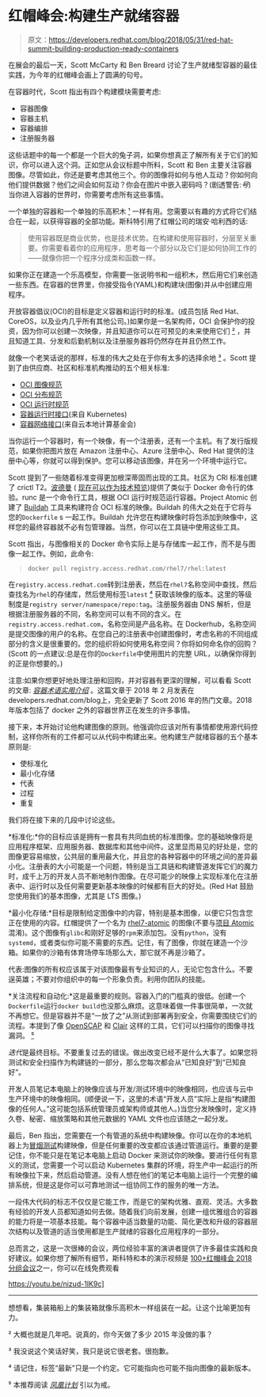 # 红帽峰会:构建生产就绪容器

> 原文：<https://developers.redhat.com/blog/2018/05/31/red-hat-summit-building-production-ready-containers>

在展会的最后一天，Scott McCarty 和 Ben Breard 讨论了生产就绪型容器的最佳实践，为今年的红帽峰会画上了圆满的句号。

在容器时代，Scott 指出有四个构建模块需要考虑:

*   容器图像
*   容器主机
*   容器编排
*   注册服务器

这些话题中的每一个都是一个巨大的兔子洞，如果你想真正了解所有关于它们的知识，你可以进入这个洞。正如您从会议标题中所料，Scott 和 Ben 主要关注容器图像。尽管如此，你还是要考虑其他三个。你的图像将如何与他人互动？你如何向他们提供数据？他们之间会如何互动？你会在图片中嵌入密码吗？(剧透警告:*号*)当你进入容器的世界时，你需要考虑所有这些事情。

一个单独的容器和一个单独的乐高积木 [¹](#link1) 一样有用。您需要以有趣的方式将它们结合在一起，以获得容器的全部功能。斯科特引用了红帽公司的瑞安·哈利西的话:

> 使用容器既是商业优势，也是技术优势。在构建和使用容器时，分层至关重要。你需要看着你的应用程序，思考每一个部分以及它们是如何协同工作的——就像你把一个程序分成类和函数一样。

如果你正在建造一个乐高模型，你需要一张说明书和一组积木，然后用它们来创造一些东西。在容器的世界里，你接受指令(YAML)和构建块(图像)并从中创建应用程序。

开放容器倡议(OCI)的目标是定义容器和运行时的标准。(成员包括 Red Hat、CoreOS，以及业内几乎所有其他公司。)如果你是一名架构师，OCI 会保护你的投资，因为你可以创建一次映像，并且知道你可以在可预见的未来使用它们 [²](#link2) ，并且知道工具、分发和后勤机制以及注册服务器将仍然存在并且仍然工作。

就像一个老笑话说的那样，标准的伟大之处在于你有太多的选择余地 [³](#link3) 。Scott 提到了由供应商、社区和标准机构推动的五个相关标准:

*   [OCI 图像规范](https://github.com/opencontainers/image-spec)
*   [OCI 分布规范](https://github.com/opencontainers/distribution-spec)
*   [OCI 运行时规范](https://github.com/opencontainers/runtime-spec)
*   [容器运行时接口](https://github.com/kubernetes/kubernetes/blob/242a97307b34076d5d8f5bbeb154fa4d97c9ef1d/docs/devel/container-runtime-interface.md)(来自 Kubernetes)
*   [容器网络接口](https://www.cncf.io/blog/2017/05/23/cncf-hosts-container-networking-interface-cni/)(来自云本地计算基金会)

当你运行一个容器时，有一个映像，有一个注册表，还有一个主机。有了发行版规范，如果你把图片放在 Amazon 注册中心、Azure 注册中心、Red Hat 提供的注册中心等，你就可以得到保护。您可以移动该图像，并在另一个环境中运行它。

Scott 提到了一些随着标准变得更加根深蒂固而出现的工具。社区为 CRI 标准创建了 crictl T2。[波德曼](https://www.projectatomic.io/blog/2018/02/reintroduction-podman/) ( [现在可以作为技术预览](https://access.redhat.com/documentation/en-us/red_hat_enterprise_linux_atomic_host/7/html/release_notes/technology_previews))提供了类似于 Docker 命令行的体验。runc 是一个命令行工具，根据 OCI 运行时规范运行容器。Project Atomic 创建了 [Buildah](https://www.projectatomic.io/blog/2017/11/getting-started-with-buildah/) 工具来构建符合 OCI 标准的映像。Buildah 的伟大之处在于它将与您的`Dockerfile` s 一起工作。Buildah 允许您在构建映像时将包添加到映像中，这样您的最终容器就不必有包管理器。当然，你可以在工具链中使用这些工具。

Scott 指出，与图像相关的 Docker 命令实际上是与存储库一起工作，而不是与图像一起工作。例如，此命令:

> `docker pull registry.access.redhat.com/rhel7/rhel:latest`

在`registry.access.redhat.com`转到注册表，然后在`rhel7`名称空间中查找，然后查找名为`rhel`的存储库，然后使用标签`latest` [⁴](#link4) 获取该映像的版本。这里的等级制度是`registry server/namespace/repo:tag`。注册服务器由 DNS 解析，但是根据注册服务器的不同，名称空间可以有不同的含义。在`registry.access.redhat.com`，名称空间是产品名称。在 Dockerhub，名称空间是提交图像的用户的名称。在您自己的注册表中创建图像时，考虑名称的不同组成部分的含义是很重要的。您的组织将如何使用名称空间？你将如何命名你的回购？(Scott 的一点建议:总是在你的`Dockerfile`中使用图片的完整 URL，以确保你得到的正是你想要的。)

注意:如果你想更好地处理注册和回购，并对容器有更深的理解，可以看看 Scott 的文章: [*容器术语实用介绍*](https://developers.redhat.com/blog/2018/02/22/container-terminology-practical-introduction/) 。这篇文章于 2018 年 2 月发表在 developers.redhat.com/blog上，完全更新了 Scott 2016 年的热门文章。2018 年版本包括了 docker 之外的容器世界正在发生的许多事情。

接下来，本开始讨论他构建图像的原则。他强调你应该对所有事情都使用源代码控制，这样你所有的工件都可以从代码中构建出来。他构建生产就绪容器的五个基本原则是:

*   使标准化
*   最小化存储
*   代表
*   过程
*   重复

我们将在接下来的几段中讨论这些。

*标准化:*你的目标应该是拥有一套具有共同血统的标准图像。您的基础映像将是应用程序框架、应用服务器、数据库和其他中间件。这里显而易见的好处是，您的图像更容易缩放，公共层的重用最大化，并且您的各种容器中的环境之间的差异最小化。注册表的大小可能是一个问题，特别是当工具链和构建管道发挥它们的魔力时，成千上万的开发人员不断地制作图像。在尽可能少的映像上实现标准化在注册表中、运行时以及任何需要更新基本映像的时候都有巨大的好处。(Red Hat 鼓励您使用我们的基本图像，尤其是 LTS 图像。)

*最小化存储:*目标是限制给定图像中的内容，特别是基本图像，以便它只包含您正在使用的内容。红帽提供了一个名为 [rhel7-atomic](https://access.redhat.com/containers/?tab=overview#/registry.access.redhat.com/rhel7-atomic) 的图像(不要与[项目 Atomic](https://www.projectatomic.io) 混淆)。这个图像有`glibc`和刚好足够的`rpm`来添加包。没有`python`，没有`systemd`，或者类似你可能不需要的东西。记住，有了图像，你就在建造一个沙箱。如果你的沙箱有体育场停车场那么大，那它就不再是沙箱了。

代表:图像的所有权应该属于对该图像最有专业知识的人，无论它包含什么。不要逞英雄；不要对你组织中的每一个形象负责。利用你团队的技能。

*关注流程和自动化:*这是最重要的规则。容器入门的门槛真的很低。创建一个`Dockerfile`运行`docker build`也没那么麻烦。这意味着做一件事很简单，一次就不再想它。但是容器并不是“一放了之”从测试到部署再到安全，你需要围绕它们的流程。本提到了像 [OpenSCAP](https://www.open-scap.org) 和 [Clair](https://coreos.com/clair/docs/latest/) 这样的工具，它们可以扫描你的图像寻找漏洞。 [⁵](#link5)

*迭代*是最终目标。不要重复过去的错误。做出改变已经不是什么大事了。如果您将测试和安全扫描作为构建链的一部分，那么您每次都会从“已知良好”到“已知良好”。

开发人员笔记本电脑上的映像应该与开发/测试环境中的映像相同，也应该与云中生产环境中的映像相同。(顺便说一下，这里的术语“开发人员”实际上是指“构建图像的任何人。”这可能包括系统管理员或架构师或其他人。)当您分发映像时，定义持久卷、秘密、缩放策略和其他元数据的 YAML 文件也应该随之一起分发。

最后，Ben 指出，您需要在一个有管道的系统中构建映像。你可以在你的本地机器上为[冒烟测试](https://en.wikipedia.org/wiki/Smoke_testing_(software))构建映像，但是任何重要的改变都应该通过管道运行。重要的是要记住，你不能只是在笔记本电脑上启动 Docker 来测试你的映像。要进行任何有意义的测试，您需要一个可以启动 Kubernetes 集群的环境，将生产中一起运行的所有映像拉下来，然后启动管道。没有人想在他们的笔记本电脑上运行一个完整的编排系统，但是这是你可以可靠地测试一组协同工作的服务的唯一方法。

一段伟大代码的标志不仅仅是它能工作，而是它的架构优雅、直观、灵活。大多数有经验的开发人员都知道如何去做。随着我们向前发展，创建一组优雅组合的容器的能力将是一项基本技能。每个容器中适当数量的功能、简化更改和升级的容器层次结构以及管道的适当使用都是生产就绪的容器化应用程序的一部分。

总而言之，这是一次很棒的会议，两位经验丰富的演讲者提供了许多最佳实践和良好建议。如果你想了解所有细节，斯科特和本的演示视频是 [100+红帽峰会 2018 分组会议](https://developers.redhat.com/blog/2018/05/15/100-red-hat-summit-2018-session-videos-online/)之一，你可以在线免费观看

https://youtu.be/nizud-1IK9c]

* * *

想想看，集装箱船上的集装箱就像乐高积木一样组装在一起。让这个比喻更加有力。

² 大概也就是几年吧。说真的，你今天做了多少 2015 年没做的事？

³ 我没说这个笑话好笑，我只是说它很老套。很抱歉。

⁴ 请记住，标签“最新”只是一个约定。它可能指向也可能不指向图像的最新版本。

⁵ 本推荐阅读 [*凤凰计划*](https://itrevolution.com/wp-content/uploads/files/PhoenixProjectExcerpt.pdf) 引以为戒。